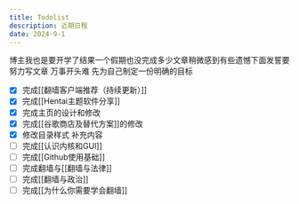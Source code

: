 ```yaml
---
title: Todolist
description: 近期日程
date: 2024-9-1
---
```

博主我也是要开学了结果一个假期也没完成多少文章稍微感到有些遗憾下面发誓要努力写文章
万事开头难 先为自己制定一份明确的目标
- [x] 完成[[翻墙客户端推荐（持续更新）]]
- [x] 完成[[Hentai主题软件分享]]
- [x] 完成主页的设计和修改
- [x] 完成[[谷歌商店及替代方案]]的修改
- [x] 修改目录样式 补充内容
- [ ] 完成[[认识内核和GUI]]
- [ ] 完成[[Github使用基础]]
- [ ] 完成翻墙与[[翻墙与法律]]
- [ ] 完成[[翻墙与政治]]
- [ ] 完成[[为什么你需要学会翻墙]]
